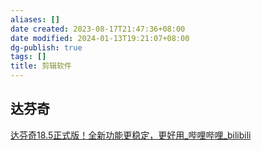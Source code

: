 ```yaml
---
aliases: []
date created: 2023-08-17T21:47:36+08:00
date modified: 2024-01-13T19:21:07+08:00
dg-publish: true
tags: []
title: 剪辑软件
---
```


## 达芬奇
[达芬奇18.5正式版！全新功能更稳定，更好用\_哔哩哔哩\_bilibili](https://www.bilibili.com/video/BV18k4y1V7j1/?buvid=XY630CE669F34078F341989B1EE06E60B0127&is_story_h5=false&mid=g8UDjEqHIS5oCexxb9oAEQ%3D%3D&p=1&plat_id=116&share_from=ugc&share_medium=android&share_plat=android&share_session_id=20e865fd-9da6-4cea-8c8e-c9667f3248ec&share_source=COPY&share_tag=s_i&timestamp=1692244828&unique_k=Cdkz8g9&up_id=250610800)